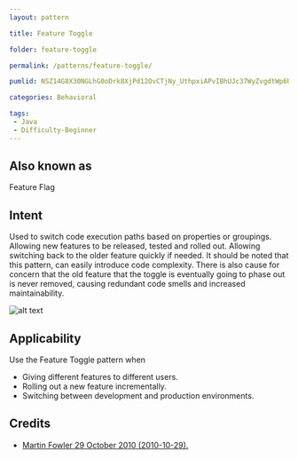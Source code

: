 ```yaml
---
layout: pattern

title: Feature Toggle

folder: feature-toggle

permalink: /patterns/feature-toggle/

pumlid: NSZ14G8X30NGLhG0oDrk8XjPd12OvCTjNy_UthpxiAPvIBhUJc37WyZvgdtWp6U6U5i6CTIs9WtDYy5ER_vmEIH6jx8P4BUWoV43lOIHBWMhTnKIjB-gwRFkdFe5

categories: Behavioral

tags:
 - Java
 - Difficulty-Beginner
---
```


## Also known as
Feature Flag

## Intent
Used to switch code execution paths based on properties or groupings. Allowing new features to be released, tested
and rolled out. Allowing switching back to the older feature quickly if needed. It should be noted that this pattern,
can easily introduce code complexity. There is also cause for concern that the old feature that the toggle is eventually
going to phase out is never removed, causing redundant code smells and increased maintainability.

![alt text](./etc/feature-toggle.png "Feature Toggle")

## Applicability
Use the Feature Toggle pattern when

* Giving different features to different users.
* Rolling out a new feature incrementally.
* Switching between development and production environments.

## Credits

* [Martin Fowler 29 October 2010 (2010-10-29).](http://martinfowler.com/bliki/FeatureToggle.html)